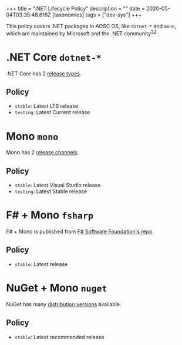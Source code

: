 +++
title = ".NET Lifecycle Policy"
description = ""
date = 2020-05-04T03:35:48.616Z
[taxonomies]
tags = ["dev-sys"]
+++

This policy covers .NET packages in AOSC OS, like `dotnet-*` and `mono`, which are maintained by Microsoft and the .NET community<sup>[1][1],[2][2]</sup>.

# .NET Core `dotnet-*`

.NET Core has 2 [release types](https://dotnet.microsoft.com/platform/support/policy/dotnet-core).

## Policy

- `stable`: Latest LTS release
- `testing`: Latest Current release

# Mono `mono`

Mono has 2 [release channels](https://www.mono-project.com/download/).

## Policy

- `stable`: Latest Visual Studio release
- `testing`: Latest Stable release

# F# + Mono `fsharp`

F# + Mono is published from [F# Software Foundation's repo](https://github.com/fsharp/fsharp/releases).

## Policy

- `stable`: Latest release

<!-- # MSBuild + Mono `msbuild`

TODO... -->

# NuGet + Mono `nuget`

NuGet has many [distribution versions](https://www.nuget.org/downloads) available.

## Policy

- `stable`: Latest recommended release

<!-- More packages policy expected -->

[1]: https://docs.microsoft.com/en-us/dotnet/core/
[2]: https://www.mono-project.com/